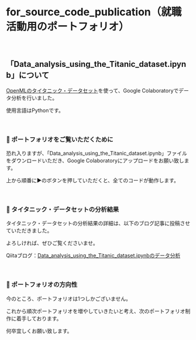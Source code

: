 # for_source_code_publication（就職活動用のポートフォリオ）
　
## 「Data_analysis_using_the_Titanic_dataset.ipynb」について
<a href="https://www.openml.org/search?type=data&sort=version&status=any&order=asc&exact_name=Titanic&id=40945" target="_blank">OpenMLのタイタニック・データセット</a>を使って、Google Colaboratoryでデータ分析を行いました。

使用言語はPythonです。

　　
### 🧊 ポートフォリオをご覧いただくために

恐れ入りますが、「Data_analysis_using_the_Titanic_dataset.ipynb」ファイルをダウンロードいただき、Google Colaboratoryにアップロードをお願い致します。

上から順番に▶のボタンを押していただくと、全てのコードが動作します。

　　
### 🧊 タイタニック・データセットの分析結果

タイタニック・データセットの分析結果の詳細は、以下のブログ記事に投稿させていただきました。

よろしければ、ぜひご覧くださいませ。

Qiitaブログ：[Data_analysis_using_the_Titanic_dataset.ipynbのデータ分析](https://qiita.com/naoko_okada/items/0a7763e2e12ab1bb4a7a)

　　
### 🧊 ポートフォリオの方向性

今のところ、ポートフォリオは1つしかございません。

これから順次ポートフォリオを増やしていきたいと考え、次のポートフォリオ制作に着手しております。

何卒宜しくお願い致します。
